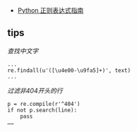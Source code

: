 

- [Python 正则表达式指南](http://www.cnblogs.com/huxi/archive/2010/07/04/1771073.html)



## tips


*查找中文字*

```
...
re.findall(u'([\u4e00-\u9fa5]+)', text)
...
```

*过滤非404开头的行*


```
p = re.compile(r'^404')
if not p.search(line):
    pass
……
```
